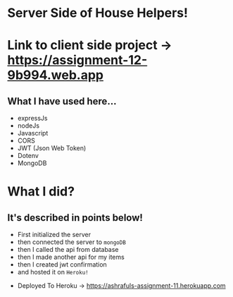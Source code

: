 # Server Side of House Helpers!
# Link to client side project -> https://assignment-12-9b994.web.app

## What I have used here...
 * expressJs
 * nodeJs
 * Javascript
 * CORS
 * JWT (Json Web Token)
 * Dotenv
 * MongoDB


# What I did?
## It's described in points below!
* First initialized the server
* then connected the server to `mongoDB`
* then I called the api from database
* then I made another api for my items
* then I created jwt confirmation
* and hosted it on `Heroku!`



- Deployed To Heroku -> https://ashrafuls-assignment-11.herokuapp.com
